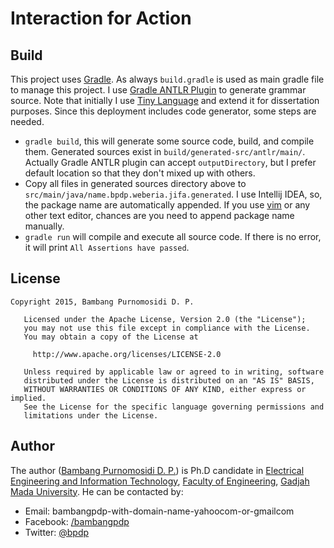 # Interaction for Action

## Build

This project uses [Gradle](http://www.gradle.org). As always `build.gradle` is used as main gradle file to manage this project. I use [Gradle ANTLR Plugin](https://docs.gradle.org/current/userguide/antlr_plugin.html) to generate grammar source. Note that initially I use [Tiny Language](https://github.com/bkiers/tiny-language-antlr4) and extend it for dissertation purposes. Since this deployment includes code generator, some steps are needed.

* `gradle build`, this will generate some source code, build, and compile them. Generated sources exist in `build/generated-src/antlr/main/`. Actually Gradle ANTLR plugin can accept `outputDirectory`, but I prefer default location so that they don't mixed up with others.
* Copy all files in generated sources directory above to `src/main/java/name.bpdp.weberia.jifa.generated`. I use Intellij IDEA, so, the package name are automatically appended. If you use [vim](http://www.vim.org) or any other text editor, chances are you need to append package name manually.
* `gradle run` will compile and execute all source code. If there is no error, it will print `All Assertions have passed`. 

## License

~~~
Copyright 2015, Bambang Purnomosidi D. P.

   Licensed under the Apache License, Version 2.0 (the "License");
   you may not use this file except in compliance with the License.
   You may obtain a copy of the License at

     http://www.apache.org/licenses/LICENSE-2.0

   Unless required by applicable law or agreed to in writing, software
   distributed under the License is distributed on an "AS IS" BASIS,
   WITHOUT WARRANTIES OR CONDITIONS OF ANY KIND, either express or implied.
   See the License for the specific language governing permissions and
   limitations under the License.
~~~

## Author

The author ([Bambang Purnomosidi D. P.](http://bpdp.name)) is Ph.D candidate in [Electrical Engineering and Information Technology](http://pasca.te.ugm.ac.id), [Faculty of Engineering](http://www.fakultas-teknik.ugm.ac.id), [Gadjah Mada University](http://www.ugm.ac.id). He can be contacted by:
* Email: bambangpdp-with-domain-name-yahoocom-or-gmailcom
* Facebook: [/bambangpdp](http://www.facebook.com/bambangpdp)
* Twitter: [@bpdp](http://twitter.com/bpdp)
